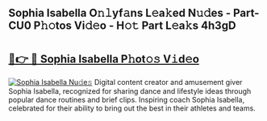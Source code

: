 ## Sophia Isabella O𝚗𝚕yf𝚊ns L𝚎a𝚔ed N𝚞𝚍es - Part-CU0 P𝚑𝚘tos Vi𝚍𝚎o - H𝚘𝚝 Part L𝚎a𝚔s 4h3gD

# <h2><a href="http://kfcl7x.oniu.top/?m=Sophia+Isabella">🔗👉 🔴 Sophia Isabella P𝚑ot𝚘𝚜 V𝚒d𝚎o</a></h2>

[![Sophia Isabella Nu𝚍e𝚜](https://i.imgur.com/0qMVB7G.gif)](http://kfcl7x.oniu.top/?m=Sophia+Isabella)
Digital content creator and amusement giver Sophia Isabella, recognized for sharing dance and lifestyle ideas through popular dance routines and brief clips. Inspiring coach Sophia Isabella, celebrated for their ability to bring out the best in their athletes and teams.  
